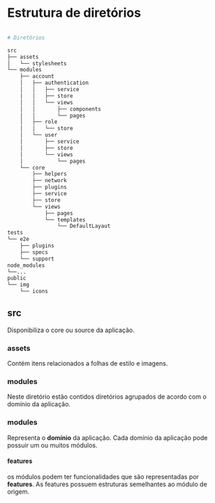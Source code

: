 # Estrutura de diretórios

```sh

# Diretórios

src
├── assets
│   └── stylesheets
└── modules
    ├── account
    │   ├── authentication
    │   │   ├── service
    │   │   ├── store
    │   │   └── views
    │   │       ├── components
    │   │       └── pages
    │   ├── role
    │   │   └── store
    │   └── user
    │       ├── service
    │       ├── store
    │       └── views
    │           └── pages
    └── core
        ├── helpers
        ├── network
        ├── plugins
        ├── service
        ├── store
        └── views
            ├── pages
            └── templates
                └── DefaultLayaut
tests
└── e2e
    ├── plugins
    ├── specs
    └── support
node_modules
└──...
public
└── img
    └── icons
```

## src

Disponibiliza o core ou source da aplicação.

### assets

Contém itens relacionados a folhas de estilo e imagens.

### modules

Neste diretório estão contidos diretórios agrupados de acordo com o domínio da aplicação.

### modules

Representa o **domínio** da aplicação. Cada domínio da aplicação pode possuir um ou muitos módulos.

#### features

os módulos podem ter funcionalidades que são representadas por **features**. As features possuem estruturas semelhantes ao módulo de origem.
